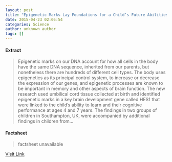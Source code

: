 ```yaml
---
layout: post
title: "Epigenetic Marks Lay Foundations for a Child’s Future Abilities"
date: 2015-04-23 02:05:54
categories: Science
author: unknown author
tags: []
---
```



#### Extract
>Epigenetic marks on our DNA account for how all cells in the body have the same DNA sequence, inherited from our parents, but nonetheless there are hundreds of different cell types. The body uses epigenetics as its principal control system, to increase or decrease the expression of our genes, and epigenetic processes are known to be important in memory and other aspects of brain function. The new research used umbilical cord tissue collected at birth and identified epigenetic marks in a key brain development gene called HES1 that were linked to the child’s ability to learn and their cognitive performance at ages 4 and 7 years. The findings in two groups of children in Southampton, UK, were accompanied by additional findings in children from...

#### Factsheet
>factsheet unavailable

[Visit Link](http://feeds.sciencedaily.com/~r/sciencedaily/~3/XO41nx695_M/150422220554.htm)


